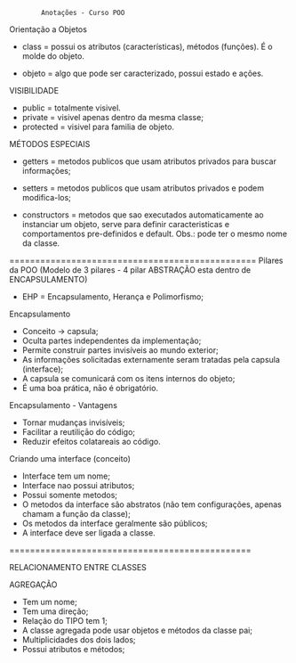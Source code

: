 			Anotações - Curso POO

Orientação a Objetos

- class = possui os atributos (características), métodos (funções). É o molde do objeto.

- objeto = algo que pode ser caracterizado, possui estado e ações.

VISIBILIDADE
- public = totalmente visivel.
- private = visivel apenas dentro da mesma classe;
- protected = visivel para familia de objeto.

MÉTODOS ESPECIAIS
- getters = metodos publicos que usam atributos privados para buscar informações;

- setters = metodos publicos que usam atributos privados e podem modifica-los;

- constructors = metodos que sao executados automaticamente ao instanciar um objeto, serve para definir caracteristicas e comportamentos pre-definidos e default. Obs.: pode ter o mesmo nome da classe.

================================================
Pilares da POO (Modelo de 3 pilares - 4 pilar ABSTRAÇÃO esta dentro de ENCAPSULAMENTO)

 * EHP = Encapsulamento, Herança e Polimorfismo;

Encapsulamento
 * Conceito -> capsula;
 * Oculta partes independentes da implementação;
 * Permite construir partes invisíveis ao mundo exterior;
 * As informações solicitadas externamente seram tratadas pela capsula (interface);
 * A capsula se comunicará com os itens internos do objeto;
 * É uma boa prática, nāo é obrigatório.

Encapsulamento - Vantagens
 * Tornar mudanças invisíveis;
 * Facilitar a reutiliçāo do código;
 * Reduzir efeitos colatareais ao código.

Criando uma interface (conceito)
 * Interface tem um nome;
 * Interface nao possui atributos;
 * Possui somente metodos;
 * O metodos da interface são abstratos (não tem configurações, apenas chamam a função da classe);
 * Os metodos da interface geralmente são públicos;
 * A interface deve ser ligada a classe.

===============================================

RELACIONAMENTO ENTRE CLASSES

AGREGAÇÃO
* Tem um nome;
* Tem uma direção;
* Relação do TIPO tem 1;
* A classe agregada pode usar objetos e métodos da classe pai;
* Multiplicidades dos dois lados;
* Possui atributos e métodos;







